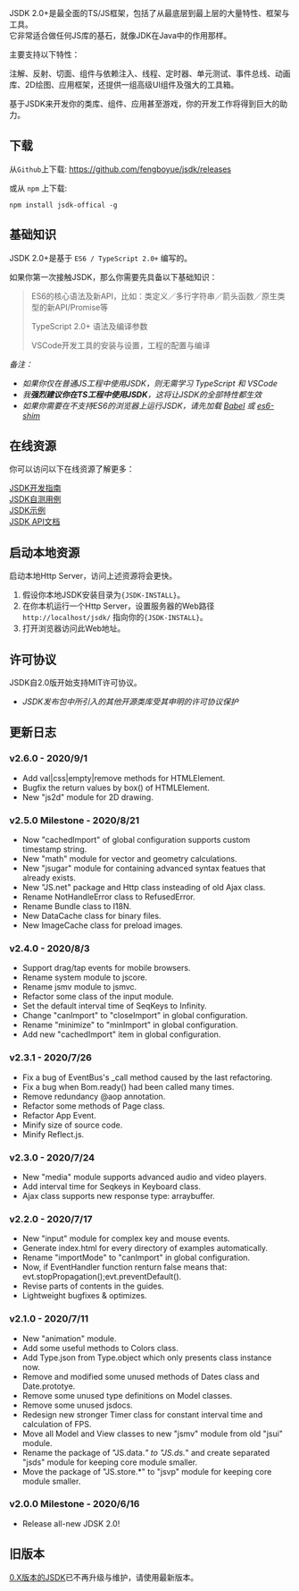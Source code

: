 JSDK 2.0+是最全面的TS/JS框架，包括了从最底层到最上层的大量特性、框架与工具。<br>
它非常适合做任何JS库的基石，就像JDK在Java中的作用那样。

主要支持以下特性： 
<p class="warn">
注解、反射、切面、组件与依赖注入、线程、定时器、单元测试、事件总线、动画库、2D绘图、应用框架，还提供一组高级UI组件及强大的工具箱。
</p>
基于JSDK来开发你的类库、组件、应用甚至游戏，你的开发工作将得到巨大的助力。

## 下载
从<code>Github</code>上下载: https://github.com/fengboyue/jsdk/releases

或从 <code>npm</code> 上下载:
```shell
npm install jsdk-offical -g
```

## 基础知识 
JSDK 2.0+是基于 <code>ES6 / TypeScript 2.0+</code> 编写的。

如果你第一次接触JSDK，那么你需要先具备以下基础知识：
> ES6的核心语法及新API，比如：类定义／多行字符串／箭头函数／原生类型的新API/Promise等
>
> TypeScript 2.0+ 语法及编译参数
>
> VSCode开发工具的安装与设置，工程的配置与编译

*备注：*
* *如果你仅在普通JS工程中使用JSDK，则无需学习 TypeScript 和 VSCode*
* *我<b>强烈建议你在TS工程中使用JSDK</b>，这将让JSDK的全部特性都生效*
* *如果你需要在不支持ES6的浏览器上运行JSDK，请先加载 [Babel](https://babeljs.io/docs/en/) 或 [es6-shim](https://github.com/paulmillr/es6-shim)*

## 在线资源
你可以访问以下在线资源了解更多：
<p class="warn">
<a href="https://fengboyue.github.io/jsdk/docs/#/zh/quick" target="_blank">JSDK开发指南</a>
<br>
<a href="https://fengboyue.github.io/jsdk/tests" target="_blank">JSDK自测用例</a>
<br>
<a href="https://fengboyue.github.io/jsdk/examples" target="_blank">JSDK示例</a>
<br>
<a href="https://fengboyue.github.io/jsdk/api" target="_blank">JSDK API文档</a>
</p>

## 启动本地资源
启动本地Http Server，访问上述资源将会更快。
1. 假设你本地JSDK安装目录为<code>{JSDK-INSTALL}</code>。
2. 在你本机运行一个Http Server，设置服务器的Web路径 <code>http://localhost/jsdk/</code> 指向你的<code>{JSDK-INSTALL}</code>。
3. 打开浏览器访问此Web地址。

## 许可协议
JSDK自2.0版开始支持MIT许可协议。
* *JSDK发布包中所引入的其他开源类库受其申明的许可协议保护*

## 更新日志

### v2.6.0 - 2020/9/1
- Add val|css|empty|remove methods for HTMLElement.
- Bugfix the return values by box() of HTMLElement.
- New "js2d" module for 2D drawing.

### v2.5.0 Milestone - 2020/8/21
- Now "cachedImport" of global configuration supports custom timestamp string.
- New "math" module for vector and geometry calculations.
- New "jsugar" module for containing advanced syntax featues that already exists.
- New "JS.net" package and Http class insteading of old Ajax class.
- Rename NotHandleError class to RefusedError.
- Rename Bundle class to I18N.
- New DataCache class for binary files.
- New ImageCache class for preload images.

### v2.4.0 - 2020/8/3
- Support drag/tap events for mobile browsers.
- Rename system module to jscore.
- Rename jsmv module to jsmvc.
- Refactor some class of the input module.
- Set the default interval time of SeqKeys to Infinity.
- Change "canImport" to "closeImport" in global configuration.
- Rename "minimize" to "minImport" in global configuration.
- Add new "cachedImport" item in global configuration.

### v2.3.1 - 2020/7/26
- Fix a bug of EventBus's _call method caused by the last refactoring.
- Fix a bug when Bom.ready() had been called many times.
- Remove redundancy @aop annotation.
- Refactor some methods of Page class.
- Refactor App Event.
- Minify size of source code.
- Minify Reflect.js.

### v2.3.0 - 2020/7/24
- New "media" module supports advanced audio and video players.
- Add interval time for Seqkeys in Keyboard class.
- Ajax class supports new response type: arraybuffer.

### v2.2.0 - 2020/7/17
- New "input" module for complex key and mouse events.
- Generate index.html for every directory of examples automatically.
- Rename "importMode" to "canImport" in global configuration.
- Now, if EventHandler function renturn false means that: evt.stopPropagation();evt.preventDefault().
- Revise parts of contents in the guides.
- Lightweight bugfixes & optimizes.

### v2.1.0 - 2020/7/11
- New "animation" module.
- Add some useful methods to Colors class.
- Add Type.json from Type.object which only presents class instance now.
- Remove and modified some unused methods of Dates class and Date.prototye.
- Remove some unused type definitions on Model classes.
- Remove some unused jsdocs.
- Redesign new stronger Timer class for constant interval time and calculation of FPS.
- Move all Model and View classes to new "jsmv" module from old "jsui" module.
- Rename the package of "JS.data.*" to "JS.ds.*" and create separated "jsds" module for keeping core module smaller.
- Move the package of "JS.store.*" to "jsvp" module for keeping core module smaller.

### v2.0.0 Milestone - 2020/6/16
- Release all-new JDSK 2.0!

## 旧版本
<a href="https://github.com/fengboyue/jsdk-0.x" target="_blank">
0.X版本的JSDK</a>已不再升级与维护，请使用最新版本。